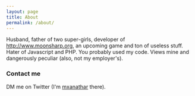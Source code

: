 ```yaml
---
layout: page
title: About
permalink: /about/
---
```


Husband, father of two super-girls, developer of http://www.moonsharp.org, an upcoming game and ton of useless stuff. Hater of Javascript and PHP. You probably used my code. Views mine and dangerously peculiar (also, not my employer's).

### Contact me

DM me on Twitter (I'm [mxanathar](https://twitter.com/mxanathar) there).
